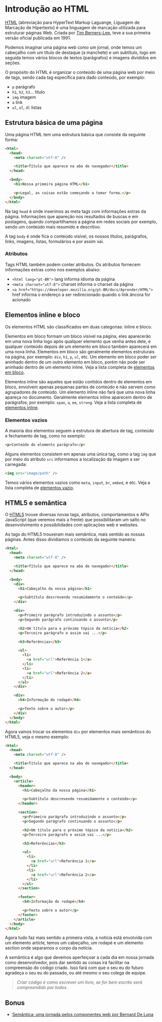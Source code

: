 # Introdução ao HTML

[HTML](https://developer.mozilla.org/pt-BR/docs/Web/HTML) (abreviação para HyperText Markup Laguange, Liguagem de Marcação de Hipertexto) é uma linguagem de marcação utilizada para estruturar páginas Web. Criada por [Tim Berners-Lee](https://pt.wikipedia.org/wiki/Tim_Berners-Lee), teve a sua primeira versão oficial publicada em 1991.

Podemos imaginar uma página web como um jornal, onde temos um cabeçalho com um título de destaque (a manchete) e um subtítulo, logo em seguida temos vários blocos de textos (parágrafos) e imagens divididos em seções.

O propósito do HTML é organizar o conteúdo de uma página web por meio de tags, sendo cada tag específica para dado conteúdo, por exemplo:

- `p` parágrafo
- `h1`, `h2`, `h3`... título
- `img` imagem
- `a` link
- `ul`, `ol`, `dl` listas

## Estrutura básica de uma página

Uma página HTML tem uma estrutura básica que consiste da seguinte forma:

```html
<html>
  <head>
    <meta charset="utf-8" />

    <title>Título que aparece na aba do navegador</title>
  </head>

  <body>
    <h1>Nossa primeira página HTML</h1>

    <p>Legal, as coisas estão começando a tomar forma.</p>
  </body>
</html>
```

Na tag `head` é onde inserimos as meta tags com informações extras da página. Informações que apareção nos resultados de buscas e em postagens, quando compartilhamos a página em redes sociais por exemplo, sendo um conteúdo mais resumido e descritivo.

A tag `body` é onde fica o conteúdo visível, os nossos títulos, parágrafos, links, imagens, listas, formulários e por assim vai.

### Atributos

Tags HTML também podem conter atributos. Os atributos fornecem informações extras como nos exemplos abaixo:

- `<html lang="pt-BR">` lang informa idioma da página
- `<meta charset="utf-8">` charset informa o charset da página
- `<a href="https://developer.mozilla.org/pt-BR/docs/Aprender/HTML">` href informa o endereço a ser redirecionado quando o link âncora for acionado

## Elementos inline e bloco

Os elementos HTML são classificados em duas categorias: inline e bloco.

Elementos em bloco formam um bloco visível na página, eles aparecerão em uma nova linha logo após qualquer elemento que venha antes dele, e qualquer conteúdo depois de um elemento em bloco também aparecerá em uma nova linha. Elementos em bloco são geralmente elementos estruturais na página, por exemplo: `div`, `h1`, `p`, `ul`, etc. Um elemento em bloco poder ser aninhado dentro de um outro elemento em bloco, porém não pode ser aninhado dentro de um elemento inline. Veja a lista completa de [elementos em bloco](https://developer.mozilla.org/en-US/docs/Web/HTML/Block-level_elements).

Elementos inline são aqueles que estão contidos dentro de elementos em bloco, envolvem apenas pequenas partes de conteúdo e não servem como agrupadores de conteúdo. Um elemento inline não fará que uma nova linha apareça no documento. Geralmente elementos inline aparecem dentro de parágrafos, por exemplo: `span`, `a`, `em`, `strong`. Veja a lista completa de [elementos inline](https://developer.mozilla.org/en-US/docs/Web/HTML/Inline_elements).

### Elementos vazios

A maioria dos elementos seguem a estrutura de abertura de tag, conteúdo e fechamento de tag, como no exemplo:

```html
<p>Conteúdo do elemento parágrafo</p>
```

Alguns elementos consistem em apenas uma única tag, como a tag `img` que por meio do atributo `src` informamos a localização da imagem a ser carregada:

```html
<img src="image/path" />
```

Temos vários elementos vazios como `meta`, `input`, `br`, `embed`, e etc. Veja a lista completa de [elementos vazio](https://www.w3.org/TR/2011/WD-html-markup-20110113/syntax.html#syntax-elements).

## HTML5 e semântica

O [HTML5](https://developer.mozilla.org/en-US/docs/Web/Guide/HTML/HTML5) trouxe diversas novas tags, atributos, comportamentos e APIs JavaScript (que veremos mais a frente) que possibilitaram um salto no desenvolvimento e possibilidades com aplicações web e websites.

As tags do HTML5 trouxeram mais semântica, mais sentido as nossas páginas. Antes disso dividíamos o conteúdo da seguinte maneira:

```html
<html>
  <head>
    <meta charset="utf-8" />

    <title>Título que aparece na aba do navegador</title>
  </head>

  <body>
    <div>
      <h1>Cabeçalho da nossa página</h1>

      <p>Subtítulo descrevendo resumidamente o conteúdo</p>
    </div>

    <div>
      <p>Primeiro parágrafo introduzindo o assunto</p>
      <p>Segundo parágrafo continuando o assunto</p>

      <h2>Um título para o próximo tópico da notícia</h2>
      <p>Terceiro parágrafo e assim vai ...</p>

      <h3>Referências</h3>

      <ul>
        <li>
          <a href="url">Referência 1</a>
        </li>
        <li>
          <a href="url">Referência 2</a>
        </li>
      </ul>
    </div>

    <div>
      <h4>Informação do rodapé</h4>

      <p>Texto sobre o autor</p>
    </div>
  </body>
</html>
```

Agora vamos trocar os elementos `div` por elementos mais semânticos do HTML5, veja o mesmo exemplo:

```html
<html>
  <head>
    <meta charset="utf-8" />

    <title>Título que aparece na aba do navegador</title>
  </head>

  <body>
    <article>
      <header>
        <h1>Cabeçalho da nossa página</h1>

        <p>Subtítulo descrevendo resumidamente o conteúdo</p>
      </header>

      <section>
        <p>Primeiro parágrafo introduzindo o assunto</p>
        <p>Segundo parágrafo continuando o assunto</p>

        <h2>Um título para o próximo tópico da notícia</h2>
        <p>Terceiro parágrafo e assim vai ...</p>

        <h3>Referências</h3>

        <ul>
          <li>
            <a href="url">Referência 1</a>
          </li>
          <li>
            <a href="url">Referência 2</a>
          </li>
        </ul>
      </section>

      <footer>
        <h4>Informação do rodapé</h4>

        <p>Texto sobre o autor</p>
      </footer>
    </article>
  </body>
</html>
```

Agora tudo faz mais sentido a primeira vista, a notícia está envolvida com um elemento article, temos um cabeçalho, um rodapé e um elemento section onde separamos o corpo da notícia.

A semântica é algo que devemos aperfeiçoar a cada dia em nossa jornada como desenvolvedor, pois dar sentido as coisas irá facilitar na compreensão do código criado. Isso fará com que o seu eu do futuro agradeça o seu eu do passado, ou até mesmo o seu colega de equipe.

> _Criar código é como escrever um livro, se for bem escrito será compreendido por todos._

## Bonus

- [Semântica: uma jornada pelos componentes web por Bernard De Luna](https://www.youtube.com/watch?v=57ZtsK0Y4vo)
